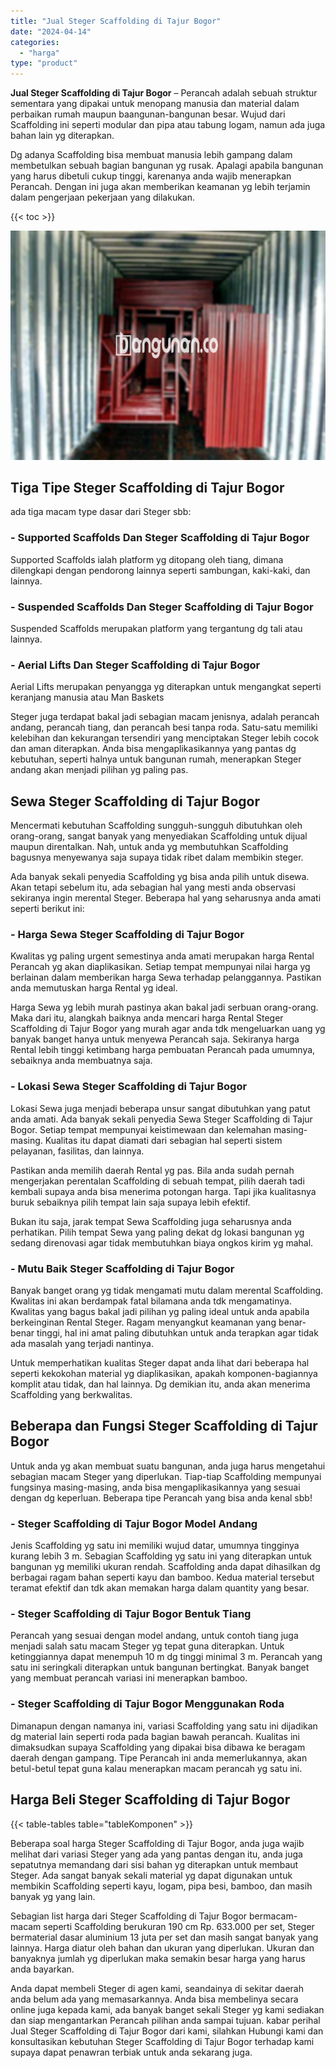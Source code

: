 ```yaml
---
title: "Jual Steger Scaffolding di Tajur Bogor"
date: "2024-04-14"
categories: 
  - "harga"
type: "product"
---
```


**Jual Steger Scaffolding di Tajur Bogor** – Perancah adalah sebuah struktur sementara yang dipakai untuk menopang manusia dan material dalam perbaikan rumah maupun baangunan-bangunan besar. Wujud dari Scaffolding ini seperti modular dan pipa atau tabung logam, namun ada juga bahan lain yg diterapkan.

Dg adanya Scaffolding bisa membuat manusia lebih gampang dalam membetulkan sebuah bagian bangunan yg rusak. Apalagi apabila bangunan yang harus dibetuli cukup tinggi, karenanya anda wajib menerapkan Perancah. Dengan ini juga akan memberikan keamanan yg lebih terjamin dalam pengerjaan pekerjaan yang dilakukan.

{{< toc >}}

![Jual Steger Scaffolding di Tajur Bogor](/images/sewa-scaffolding-steger-15.png)

## Tiga Tipe Steger Scaffolding di Tajur Bogor

ada tiga macam type dasar dari Steger sbb:

### \- Supported Scaffolds Dan Steger Scaffolding di Tajur Bogor

Supported Scaffolds ialah platform yg ditopang oleh tiang, dimana dilengkapi dengan pendorong lainnya seperti sambungan, kaki-kaki, dan lainnya.

### \- Suspended Scaffolds Dan Steger Scaffolding di Tajur Bogor

Suspended Scaffolds merupakan platform yang tergantung dg tali atau lainnya.

### \- Aerial Lifts Dan Steger Scaffolding di Tajur Bogor

Aerial Lifts merupakan penyangga yg diterapkan untuk mengangkat seperti keranjang manusia atau Man Baskets

Steger juga terdapat bakal jadi sebagian macam jenisnya, adalah perancah andang, perancah tiang, dan perancah besi tanpa roda. Satu-satu memiliki kelebihan dan kekurangan tersendiri yang menciptakan Steger lebih cocok dan aman diterapkan. Anda bisa mengaplikasikannya yang pantas dg kebutuhan, seperti halnya untuk bangunan rumah, menerapkan Steger andang akan menjadi pilihan yg paling pas.

## Sewa Steger Scaffolding di Tajur Bogor

Mencermati kebutuhan Scaffolding sungguh-sungguh dibutuhkan oleh orang-orang, sangat banyak yang menyediakan Scaffolding untuk dijual maupun direntalkan. Nah, untuk anda yg membutuhkan Scaffolding bagusnya menyewanya saja supaya tidak ribet dalam membikin steger.

Ada banyak sekali penyedia Scaffolding yg bisa anda pilih untuk disewa. Akan tetapi sebelum itu, ada sebagian hal yang mesti anda observasi sekiranya ingin merental Steger. Beberapa hal yang seharusnya anda amati seperti berikut ini:

### \- Harga Sewa Steger Scaffolding di Tajur Bogor

Kwalitas yg paling urgent semestinya anda amati merupakan harga Rental Perancah yg akan diaplikasikan. Setiap tempat mempunyai nilai harga yg berlainan dalam memberikan harga Sewa terhadap pelanggannya. Pastikan anda memutuskan harga Rental yg ideal.

Harga Sewa yg lebih murah pastinya akan bakal jadi serbuan orang-orang. Maka dari itu, alangkah baiknya anda mencari harga Rental Steger Scaffolding di Tajur Bogor yang murah agar anda tdk mengeluarkan uang yg banyak banget hanya untuk menyewa Perancah saja. Sekiranya harga Rental lebih tinggi ketimbang harga pembuatan Perancah pada umumnya, sebaiknya anda membuatnya saja.

### \- Lokasi Sewa Steger Scaffolding di Tajur Bogor

Lokasi Sewa juga menjadi beberapa unsur sangat dibutuhkan yang patut anda amati. Ada banyak sekali penyedia Sewa Steger Scaffolding di Tajur Bogor. Setiap tempat mempunyai keistimewaan dan kelemahan masing-masing. Kualitas itu dapat diamati dari sebagian hal seperti sistem pelayanan, fasilitas, dan lainnya.

Pastikan anda memilih daerah Rental yg pas. Bila anda sudah pernah mengerjakan perentalan Scaffolding di sebuah tempat, pilih daerah tadi kembali supaya anda bisa menerima potongan harga. Tapi jika kualitasnya buruk sebaiknya pilih tempat lain saja supaya lebih efektif.

Bukan itu saja, jarak tempat Sewa Scaffolding juga seharusnya anda perhatikan. Pilih tempat Sewa yang paling dekat dg lokasi bangunan yg sedang direnovasi agar tidak membutuhkan biaya ongkos kirim yg mahal.

### \- Mutu Baik Steger Scaffolding di Tajur Bogor

Banyak banget orang yg tidak mengamati mutu dalam merental Scaffolding. Kwalitas ini akan berdampak fatal bilamana anda tdk mengamatinya. Kwalitas yang bagus bakal jadi pilihan yg paling ideal untuk anda apabila berkeinginan Rental Steger. Ragam menyangkut keamanan yang benar-benar tinggi, hal ini amat paling dibutuhkan untuk anda terapkan agar tidak ada masalah yang terjadi nantinya.

Untuk memperhatikan kualitas Steger dapat anda lihat dari beberapa hal seperti kekokohan material yg diaplikasikan, apakah komponen-bagiannya komplit atau tidak, dan hal lainnya. Dg demikian itu, anda akan menerima Scaffolding yang berkwalitas.

## Beberapa dan Fungsi Steger Scaffolding di Tajur Bogor

Untuk anda yg akan membuat suatu bangunan, anda juga harus mengetahui sebagian macam Steger yang diperlukan. Tiap-tiap Scaffolding mempunyai fungsinya masing-masing, anda bisa mengaplikasikannya yang sesuai dengan dg keperluan. Beberapa tipe Perancah yang bisa anda kenal sbb!

### \- Steger Scaffolding di Tajur Bogor Model Andang

Jenis Scaffolding yg satu ini memiliki wujud datar, umumnya tingginya kurang lebih 3 m. Sebagian Scaffolding yg satu ini yang diterapkan untuk bangunan yg memiliki ukuran rendah. Scaffolding anda dapat dihasilkan dg berbagai ragam bahan seperti kayu dan bamboo. Kedua material tersebut teramat efektif dan tdk akan memakan harga dalam quantity yang besar.

### \- Steger Scaffolding di Tajur Bogor Bentuk Tiang

Perancah yang sesuai dengan model andang, untuk contoh tiang juga menjadi salah satu macam Steger yg tepat guna diterapkan. Untuk ketinggiannya dapat menempuh 10 m dg tinggi minimal 3 m. Perancah yang satu ini seringkali diterapkan untuk bangunan bertingkat. Banyak banget yang membuat perancah variasi ini menerapkan bamboo.

### \- Steger Scaffolding di Tajur Bogor Menggunakan Roda

Dimanapun dengan namanya ini, variasi Scaffolding yang satu ini dijadikan dg material lain seperti roda pada bagian bawah perancah. Kualitas ini dimaksudkan supaya Scaffolding yang dipakai bisa dibawa ke beragam daerah dengan gampang. Tipe Perancah ini anda memerlukannya, akan betul-betul tepat guna kalau menerapkan macam perancah yg satu ini.

## Harga Beli Steger Scaffolding di Tajur Bogor

{{< table-tables table="tableKomponen" >}}

Beberapa soal harga Steger Scaffolding di Tajur Bogor, anda juga wajib melihat dari variasi Steger yang ada yang pantas dengan itu, anda juga sepatutnya memandang dari sisi bahan yg diterapkan untuk membaut Steger. Ada sangat banyak sekali material yg dapat digunakan untuk membikin Scaffolding seperti kayu, logam, pipa besi, bamboo, dan masih banyak yg yang lain.

Sebagian list harga dari Steger Scaffolding di Tajur Bogor bermacam-macam seperti Scaffolding berukuran 190 cm Rp. 633.000 per set, Steger bermaterial dasar aluminium 13 juta per set dan masih sangat banyak yang lainnya. Harga diatur oleh bahan dan ukuran yang diperlukan. Ukuran dan banyaknya jumlah yg diperlukan maka semakin besar harga yang harus anda bayarkan.

Anda dapat membeli Steger di agen kami, seandainya di sekitar daerah anda belum ada yang memasarkannya. Anda bisa membelinya secara online juga kepada kami, ada banyak banget sekali Steger yg kami sediakan dan siap mengantarkan Perancah pilihan anda sampai tujuan. kabar perihal Jual Steger Scaffolding di Tajur Bogor dari kami, silahkan Hubungi kami dan konsultasikan kebutuhan Steger Scaffolding di Tajur Bogor terhadap kami supaya dapat penawran terbiak untuk anda sekarang juga.
